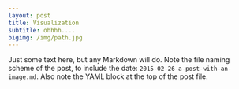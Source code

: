 ```yaml
---
layout: post
title: Visualization
subtitle: ohhhh....
bigimg: /img/path.jpg
---
```


Just some text here, but any Markdown will do.  Note the file naming scheme of the post, to include the date:  `2015-02-26-a-post-with-an-image.md`.  Also note the YAML block at the top of the post file.
